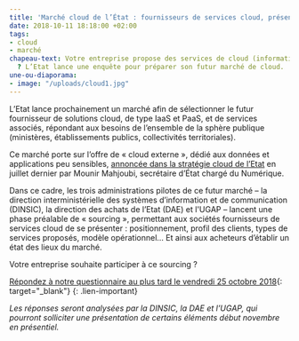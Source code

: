 ```yaml
---
title: 'Marché cloud de l’État : fournisseurs de services cloud, présentez-vous !'
date: 2018-10-11 18:18:00 +02:00
tags:
- cloud
- marché
chapeau-text: Votre entreprise propose des services de cloud (informatique en nuage)
  ? L’Etat lance une enquête pour préparer son futur marché de cloud.
une-ou-diaporama:
- image: "/uploads/cloud1.jpg"
---
```


L’Etat lance prochainement un marché afin de sélectionner le futur fournisseur de solutions cloud, de type IaaS et PaaS, et de services associés, répondant aux besoins de l’ensemble de la sphère publique (ministères, établissements publics, collectivités territoriales).

Ce marché porte sur l’offre de « cloud externe », dédié aux données et applications peu sensibles, [annoncée dans la stratégie cloud de l’Etat](https://www.numerique.gouv.fr/espace-presse/le-gouvernement-annonce-sa-strategie-en-matiere-de-cloud/) en juillet dernier par Mounir Mahjoubi, secrétaire d’État chargé du Numérique.

Dans ce cadre, les trois administrations pilotes de ce futur marché – la direction interministérielle des systèmes d’information et de communication (DINSIC), la direction des achats de l’Etat (DAE) et l'UGAP – lancent une phase préalable de « sourcing », permettant aux sociétés fournisseurs de services cloud de se présenter : positionnement, profil des clients, types de services proposés, modèle opérationnel… Et ainsi aux acheteurs d’établir un état des lieux du marché.

Votre entreprise souhaite participer à ce sourcing ?

[Répondez à notre questionnaire au plus tard le vendredi 25 octobre 2018](https://www.demarches-simplifiees.fr/commencer/sourcingdinsiccloud){: target="_blank"}
{: .lien-important}


*Les réponses seront analysées par la DINSIC, la DAE et l’UGAP, qui pourront solliciter une présentation de certains éléments début novembre en présentiel.*